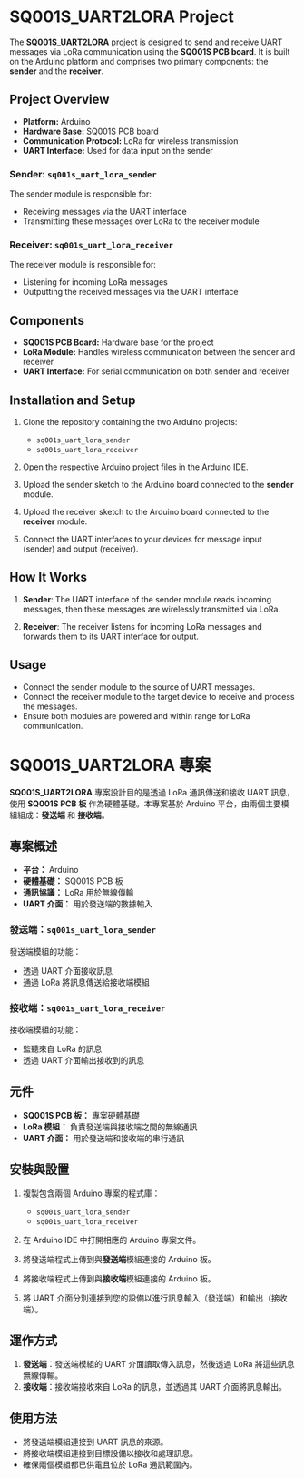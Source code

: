 # SQ001S_UART2LORA Project

The **SQ001S_UART2LORA** project is designed to send and receive UART messages via LoRa communication using the **SQ001S PCB board**. It is built on the Arduino platform and comprises two primary components: the **sender** and the **receiver**.

## Project Overview

- **Platform:** Arduino
- **Hardware Base:** SQ001S PCB board
- **Communication Protocol:** LoRa for wireless transmission
- **UART Interface:** Used for data input on the sender

### Sender: `sq001s_uart_lora_sender`

The sender module is responsible for:
- Receiving messages via the UART interface
- Transmitting these messages over LoRa to the receiver module

### Receiver: `sq001s_uart_lora_receiver`

The receiver module is responsible for:
- Listening for incoming LoRa messages
- Outputting the received messages via the UART interface

## Components

- **SQ001S PCB Board:** Hardware base for the project
- **LoRa Module:** Handles wireless communication between the sender and receiver
- **UART Interface:** For serial communication on both sender and receiver

## Installation and Setup

1. Clone the repository containing the two Arduino projects:
   - `sq001s_uart_lora_sender`
   - `sq001s_uart_lora_receiver`

2. Open the respective Arduino project files in the Arduino IDE.

3. Upload the sender sketch to the Arduino board connected to the **sender** module.

4. Upload the receiver sketch to the Arduino board connected to the **receiver** module.

5. Connect the UART interfaces to your devices for message input (sender) and output (receiver).

## How It Works

1. **Sender**: The UART interface of the sender module reads incoming messages, then these messages are wirelessly transmitted via LoRa.

2. **Receiver**: The receiver listens for incoming LoRa messages and forwards them to its UART interface for output.

## Usage

- Connect the sender module to the source of UART messages.
- Connect the receiver module to the target device to receive and process the messages.
- Ensure both modules are powered and within range for LoRa communication.

# SQ001S_UART2LORA 專案

**SQ001S_UART2LORA** 專案設計目的是透過 LoRa 通訊傳送和接收 UART 訊息，使用 **SQ001S PCB 板** 作為硬體基礎。本專案基於 Arduino 平台，由兩個主要模組組成：**發送端** 和 **接收端**。

## 專案概述

- **平台：** Arduino
- **硬體基礎：** SQ001S PCB 板
- **通訊協議：** LoRa 用於無線傳輸
- **UART 介面：** 用於發送端的數據輸入

### 發送端：`sq001s_uart_lora_sender`

發送端模組的功能：
- 透過 UART 介面接收訊息
- 通過 LoRa 將訊息傳送給接收端模組

### 接收端：`sq001s_uart_lora_receiver`

接收端模組的功能：
- 監聽來自 LoRa 的訊息
- 透過 UART 介面輸出接收到的訊息

## 元件

- **SQ001S PCB 板：** 專案硬體基礎
- **LoRa 模組：** 負責發送端與接收端之間的無線通訊
- **UART 介面：** 用於發送端和接收端的串行通訊

## 安裝與設置

1. 複製包含兩個 Arduino 專案的程式庫：
   - `sq001s_uart_lora_sender`
   - `sq001s_uart_lora_receiver`

2. 在 Arduino IDE 中打開相應的 Arduino 專案文件。

3. 將發送端程式上傳到與**發送端**模組連接的 Arduino 板。

4. 將接收端程式上傳到與**接收端**模組連接的 Arduino 板。

5. 將 UART 介面分別連接到您的設備以進行訊息輸入（發送端）和輸出（接收端）。

## 運作方式

1. **發送端**：發送端模組的 UART 介面讀取傳入訊息，然後透過 LoRa 將這些訊息無線傳輸。
2. **接收端**：接收端接收來自 LoRa 的訊息，並透過其 UART 介面將訊息輸出。

## 使用方法

- 將發送端模組連接到 UART 訊息的來源。
- 將接收端模組連接到目標設備以接收和處理訊息。
- 確保兩個模組都已供電且位於 LoRa 通訊範圍內。